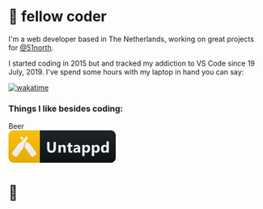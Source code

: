 # 👋 fellow coder

I'm a web developer based in The Netherlands, working on great projects for [@51north](https://www.51north.nl).

I started coding in 2015 but and tracked my addiction to VS Code since 19 July, 2019. I've spend some hours with my laptop in hand you can say:

[![wakatime](https://wakatime.com/badge/user/71e5d3a3-4804-4d91-bc06-aad779be2494.svg)](https://wakatime.com/@71e5d3a3-4804-4d91-bc06-aad779be2494)

### Things I like besides coding:

<div>Beer</div>
<div>
    <img src="https://raw.githubusercontent.com/RikLamers/RikLamers/master/svg/social/untappd.svg" alt="untappd" />
</div>

# 🌊

<!--
### Things I do:

<div>
    <span>
        <img src="https://raw.githubusercontent.com/RikLamers/RikLamers/master/svg/dev/languages/html.svg" alt="HTML5" />
    </span>
    <span>
        <img src="https://raw.githubusercontent.com/RikLamers/RikLamers/master/svg/dev/languages/css3.svg" alt="CSS3" />
    </span>
</div>

<div>
    <span>
        <img src="https://raw.githubusercontent.com/RikLamers/RikLamers/master/svg/dev/languages/sass.svg" alt="SASS" />
    </span>
    </span>
        <img src="https://raw.githubusercontent.com/RikLamers/RikLamers/master/svg/dev/languages/js.svg" alt="JS" />
    </span>
</div>

<div>
    <span>
        <img src="https://raw.githubusercontent.com/RikLamers/RikLamers/master/svg/dev/frameworks/vue.svg" alt="Vue" />
    </span>
    <span>
        <img src="https://raw.githubusercontent.com/RikLamers/RikLamers/master/svg/dev/services/npm.svg" alt="NPM" />
    </span>
</div>

<div>
    <span>
        <img src="https://raw.githubusercontent.com/RikLamers/RikLamers/master/svg/dev/tools/visualstudio_code.svg" alt="VS Code" />
    </span>
</div>


### I've got experience in:

<div>
    <span>
        <img src="https://raw.githubusercontent.com/RikLamers/RikLamers/master/svg/dev/frameworks/angular.svg" alt="Angular" />
    </span>
    <span>
        <img src="https://raw.githubusercontent.com/RikLamers/RikLamers/master/svg/dev/frameworks/react.svg" alt="React" />
    </span>
</div>

<div>
    <span>
        <img src="https://raw.githubusercontent.com/RikLamers/RikLamers/master/svg/dev/services/codewars.svg" alt="Codewars" />
    </span>
    <span>
        <img src="https://raw.githubusercontent.com/RikLamers/RikLamers/master/svg/dev/languages/ts.svg" alt="TS" />
    </span>
</div>


### Things I find interesting:

<div>
    <span>
        <img src="https://raw.githubusercontent.com/RikLamers/RikLamers/master/svg/dev/frameworks/flutter.svg" alt="Flutter" />
    </span>
    <span>
        <img src="https://raw.githubusercontent.com/RikLamers/RikLamers/master/svg/dev/frameworks/nodejs_larger.svg" alt="Node.js" />
    </span>
</div>

<div>
    <span>
        <img src="https://raw.githubusercontent.com/RikLamers/RikLamers/master/svg/dev/languages/python.svg" alt="Python" />
    </span>
    <span>
        <img src="https://raw.githubusercontent.com/RikLamers/RikLamers/master/svg/dev/services/aws.svg" alt="AWS" />
    </span>
</div>


### Socials:

<div>
    <a href="#" target="_blank">
        <img src="https://raw.githubusercontent.com/RikLamers/RikLamers/master/svg/social/email_me.svg" alt="e-mail" />
    </a>
    <a href="https://www.linkedin.com/in/rik-lamers-9332a8a9/" target="_blank">
        <img src="https://raw.githubusercontent.com/RikLamers/RikLamers/master/svg/social/linkedin.svg" alt="LinkedIn" />
    </a>
</div>

<div>
    <a href="#" target="_blank">
        <img src="https://raw.githubusercontent.com/RikLamers/RikLamers/master/svg/social/stackoverflow.svg" alt="StackOverflow" />
    </a>
    <a href="#" target="_blank">
        <img src="https://raw.githubusercontent.com/RikLamers/RikLamers/master/svg/streaming/twitch.svg" alt="Twitch" />
    </a>
</div>

<div>
    <a href="#" target="_blank">
        <img src="https://raw.githubusercontent.com/RikLamers/RikLamers/master/svg/streaming/youtube.svg" alt="YouTube" />
    </a>
    <a href="#" target="_blank">
        <img src="https://raw.githubusercontent.com/RikLamers/RikLamers/master/svg/social/untappd.svg" alt="untappd" />
    </a>
</div>

<br />
<br /> -->

<!-- Follow my blogposts on dev.to:
<a href="#" target="_blank">
    <img src="https://raw.githubusercontent.com/RikLamers/RikLamers/master/svg/blogs/devto.svg" alt="ddev.to" />
</a> -->
<!--
[![Anurag's github stats](https://github-readme-stats.vercel.app/api?username=RikLamers)](https://github.com/anuraghazra/github-readme-stats)
-->
<!--
**RikLamers/RikLamers** is a ✨ _special_ ✨ repository because its `README.md` (this file) appears on your GitHub profile.

Here are some ideas to get you started:

- 🔭 I’m currently working on ...
- 🌱 I’m currently learning ...
- 👯 I’m looking to collaborate on ...
- 🤔 I’m looking for help with ...
- 💬 Ask me about ...
- 📫 How to reach me: ...
- 😄 Pronouns: ...
- ⚡ Fun fact: ...
-->
